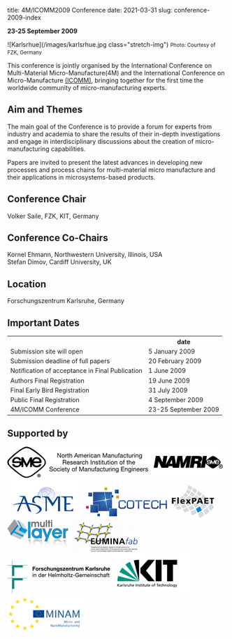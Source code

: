 title: 4M/ICOMM2009 Conference
date: 2021-03-31
slug: conference-2009-index

**23-25 September 2009** 

![Karlsrhue](/images/karlsrhue.jpg class="stretch-img") 
<small>Photo: Courtesy of FZK, Germany</small>

This conference is jointly organised by the International Conference on Multi-Material Micro-Manufacture(4M) and the International Conference on Micro-Manufacture [(ICOMM)](http://manufacturing.northwestern.edu/ICOMM09/), bringing together for the first time the worldwide community of micro-manufacturing experts.  

##  Aim and Themes


The main goal of the Conference is to provide a forum for experts from industry
and academia to share the results of their in-depth investigations and engage in
interdisciplinary discussions about the creation of micro-manufacturing capabilities.

Papers are invited to present the latest advances in developing new processes
and process chains for multi-material micro manufacture and their applications
in microsystems-based products.

##  Conference Chair

Volker Saile,  FZK, KIT, Germany
##  Conference Co-Chairs

Kornel Ehmann, Northwestern University, Illinois, USA  
Stefan Dimov, Cardiff University, UK
##  Location

Forschungszentrum Karlsruhe, Germany

##  Important Dates

<table class="info" style="width:100%;">
<tr><th>&nbsp;</th><th>date</th></tr>
<tr><td>Submission site will open</td><td>5 January 2009 </td></tr>
<tr><td>Submission deadline of full papers</td><td>20 February 2009</td></tr> 
<tr class="current"><td>Notification of acceptance in Final Publication</td><td>1 June  2009</td></tr> 
<tr><td>Authors Final Registration</td><td>19 June 2009</td></tr>
<tr><td>Final Early Bird Registration</td><td>31 July 2009</td></tr>
<tr><td>Public Final Registration</td><td>4 September 2009</td></tr>
<tr class="main-event"><td>4M/ICOMM Conference</td><td>23-25 September 2009</td></tr> 
</table>

##  Supported by

<div style="width:100%">
<img src="/assets/images/logos/sme-namri.gif" title="North American Manufacturing Research Institution 
of the Society of Manufacturing Engineers (NAMRI/SME)" /> <img src="/assets/images/logos/ASME_Logo.jpg" title="Manufacturing Engineering Division of the American Society of 
Mechanical Engineers (MED/ASME)" />  <img src="/assets/images/logos/cotech-logo-75.png" /> <img src="/assets/images/logos/flexpaet-logo-75.png" /> <img src="/assets/images/logos/multilayer-logo-75.png" /> <img src="/assets/images/logos/EUMINAfab.png" title="EUMINAfab" /> <img src="/assets/images/logos/FZKLogo.jpg" /> <a href="http://www.kit.edu/" title="Karlsruhe Institute of Technology"><img src="/assets/images/logos/kit_logo.gif" title="Karlsruhe Institute of Technology" /></a> <img src="/assets/images/logos/minam.jpg" /> 
</div>